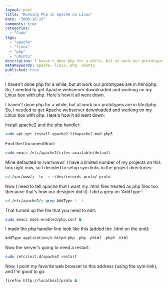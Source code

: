 ```yaml
---
layout: post
title: "Running Php in Apache on Linux"
date: "2008-10-15"
comments: true
categories:
  - "Code"
tags:
  - "apache"
  - "linux"
  - "php"
  - "ubuntu"
description: I haven't done php for a while, but at work our prototypes are in html/php.  So, I needed to get Apache webserver downloaded and working on my Linux box wit
metaKeywords: apache, linux, php, ubuntu
published: true
---
```


I haven't done php for a while, but at work our prototypes are in html/php.  So, I needed to get Apache webserver downloaded and working on my Linux box with php.  Here's how it all went down.

<!--more-->

I haven't done php for a while, but at work our prototypes are in html/php.  So, I needed to get Apache webserver downloaded and working on my Linux box with php.  Here's how it all went down:

Install apache2 and the php handler:

```bash
sudo apt-get install apache2 libapache2-mod-php5
```

Find the DocumentRoot:

```bash
sudo emacs /etc/apache2/sites-available/default
```

Mine defaulted to /var/www/.  I have a limited number of my projects on this box right now, so I decided to setup sym links to the project directories:

```bash
cd /var/www/;  ln -s ~/dev/records-proto/ proto
```

Now I need to tell apache that I want my .html files treated as php files too (because that's how our designer did it).  I did a grep on 'AddType':

```bash
cd /etc/apache2/; grep AddType * -r
```

That turned up the file that you need to edit:
```bash
sudo emacs mods-enabled/php.conf &
```

I made the php handler line look like this (added the .html on the end):
```xml
AddType application/x-httpd-php .php .phtml .php3 .html
```

Now the server's going to need a restart:
```bash
sudo /etc/init.d/apache2 restart
```

Now, I point my favorite web browser to this address (using the sym-link), and I'm good to go:
```bash
firefox http://localhost/proto &
```


  
